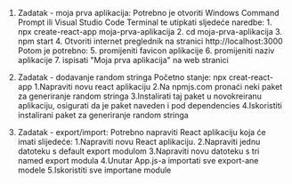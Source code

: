 1. Zadatak - moja prva aplikacija:
   Potrebno je otvoriti Windows Command Prompt ili Visual Studio Code Terminal te utipkati sljedeće naredbe: 1. npx create-react-app moja-prva-aplikacija 2. cd moja-prva-aplikacija 3. npm start 4. Otvoriti internet preglednik na stranici http://localhost:3000
   Potom je potrebno: 5. promijeniti favicon aplikacije 6. promijeniti naziv aplikacije 7. ispisati "Moja prva aplikacija" na web stranici

2. Zadatak - dodavanje random stringa
   Početno stanje: npx creat-react-app
   1.Napraviti novu react aplikaciju
   2.Na npmjs.com pronaći neki paket za generiranje random stringa
   3.Instalirati taj paket u novokreiranu aplikaciju, osigurati da je paket naveden i pod dependencies
   4.Iskoristiti instalirani paket za generiranje random stringa

3. Zadatak - export/import:
   Potrebno napraviti React aplikaciju koja će imati slijedeće:
   1.Napraviti novu React aplikaciju.
   2.Napraviti jednu datoteku s default export modulom
   3.Napraviti novu datoteku s tri named export modula
   4.Unutar App.js-a importati sve export-ane modele
   5.Iskoristiti sve importane module
